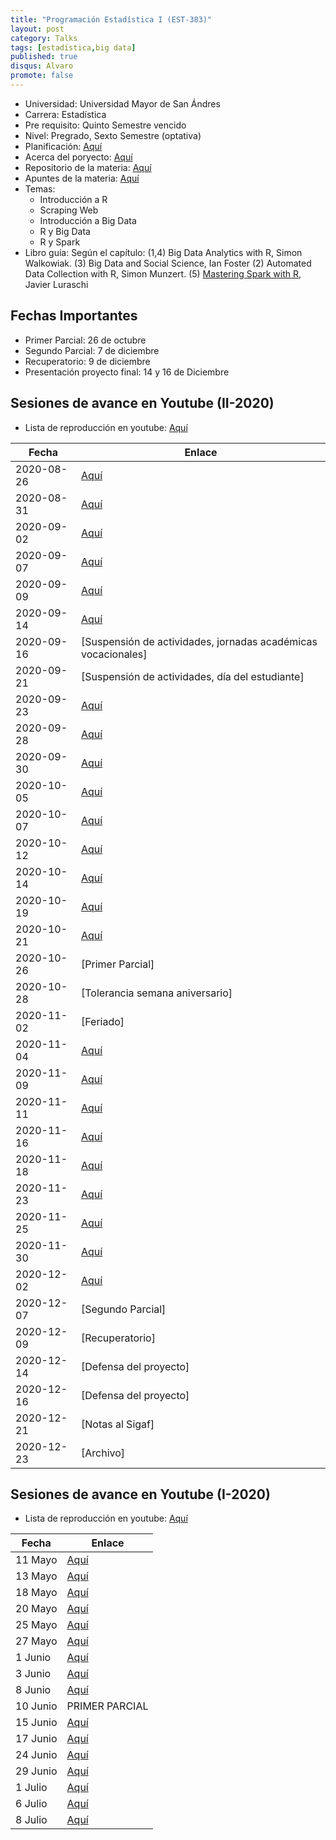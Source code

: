 ```yaml
---
title: "Programación Estadística I (EST-383)"
layout: post
category: Talks
tags: [estadística,big data]
published: true
disqus: Alvaro
promote: false
---
```


* Universidad: Universidad Mayor de San Ándres
* Carrera: Estadística
* Pre requisito: Quinto Semestre vencido
* Nivel: Pregrado, Sexto Semestre (optativa)
* Planificación: [Aquí](https://alvarolimber.github.io/images/est383_II2020.pdf)
* Acerca del poryecto: [Aquí](https://alvarolimber.github.io/images/trabajoFormato_p1.pdf)
* Repositorio de la materia: [Aquí](https://github.com/AlvaroLimber/EST-383)
* Apuntes de la materia: [Aquí](https://alvarolimber.github.io/EST-383/bigdata/_book/)
* Temas:	
	+ Introducción a R
	+ Scraping Web 
	+ Introducción a Big Data
	+ R y Big Data
	+ R y Spark
* Libro guía: Según el capítulo: (1,4) Big Data Analytics with R, Simon Walkowiak. (3) Big Data and Social Science, Ian Foster (2) Automated Data Collection with R, Simon Munzert. (5) [Mastering Spark with R](https://therinspark.com/), Javier Luraschi

## Fechas Importantes

+ Primer Parcial: 26 de octubre
+ Segundo Parcial: 7 de diciembre
+ Recuperatorio: 9 de diciembre
+ Presentación proyecto final: 14 y 16 de Diciembre

## Sesiones de avance en Youtube (II-2020)

* Lista de reproducción en youtube: [Aquí](https://www.youtube.com/playlist?list=PL1bQNHPTDXvLSB9JfokS9n1b4WlnFmo8N)

Fecha | Enlace 
------|---------
2020-08-26 | [Aquí](https://youtu.be/ofoA01qn39k) 
2020-08-31 | [Aquí](https://youtu.be/d34WSPlhVuQ) 
2020-09-02 | [Aquí](https://youtu.be/_wMC46sk6mg) 
2020-09-07 | [Aquí](https://youtu.be/dt2qPAmAjCc) 
2020-09-09 | [Aquí](https://youtu.be/kYzO2bzCZ2A) 
2020-09-14 | [Aquí](https://youtu.be/dYuS1WD6FRI) 
2020-09-16 | [Suspensión de actividades, jornadas académicas vocacionales]
2020-09-21 | [Suspensión de actividades, día del estudiante]
2020-09-23 | [Aquí](https://youtu.be/HAEjGXj-Acs)
2020-09-28 | [Aquí](https://youtu.be/pdCOoybq6nI) 
2020-09-30 | [Aquí](https://youtu.be/oiyTJBdrT-8) 
2020-10-05 | [Aquí](https://youtu.be/kyhFWVnbdc8)
2020-10-07 | [Aquí](https://youtu.be/puXFlFMhsLk) 
2020-10-12 | [Aquí](https://youtu.be/aBBlozdmzsw) 
2020-10-14 | [Aquí](https://youtu.be/5A26NjYxbxY) 
2020-10-19 | [Aquí](https://youtu.be/7xqLYdhl89E) 
2020-10-21 | [Aquí](https://youtu.be/1qxlyh0S9PQ)
2020-10-26 | [Primer Parcial]
2020-10-28 | [Tolerancia semana aniversario] 
2020-11-02 | [Feriado]
2020-11-04 | [Aquí](https://youtu.be/I6w9PG66S6w) 
2020-11-09 | [Aquí](https://youtu.be/hXreYYoRmGA) 
2020-11-11 | [Aquí](https://youtu.be/sFkbcYLj7ZY) 
2020-11-16 | [Aquí](https://youtu.be/yuVxs15f8-Y) 
2020-11-18 | [Aquí](https://youtu.be/q_aaMpJlX_I) 
2020-11-23 | [Aquí](https://youtu.be/uCgGTc859Tw) 
2020-11-25 | [Aquí](https://youtu.be/8JPniURLgQ8) 
2020-11-30 | [Aquí](https://youtu.be/O48uW_VoOEc) 
2020-12-02 | [Aquí](https://youtu.be/fDFi7D7ayto) 
2020-12-07 | [Segundo Parcial]
2020-12-09 | [Recuperatorio] 
2020-12-14 | [Defensa del proyecto] 
2020-12-16 | [Defensa del proyecto]
2020-12-21 | [Notas al Sigaf] 
2020-12-23 | [Archivo]


## Sesiones de avance en Youtube (I-2020)

* Lista de reproducción en youtube: [Aquí](https://www.youtube.com/playlist?list=PL1bQNHPTDXvITugK_44edW-dDfDnEhe4P)

Fecha | Enlace 
------|---------
11 Mayo | [Aquí](https://www.youtube.com/watch?v=n5xLEOculUY&list=PL1bQNHPTDXvITugK_44edW-dDfDnEhe4P&index=3)
13 Mayo | [Aquí](https://www.youtube.com/watch?v=HoxQE8MuYUI&list=PL1bQNHPTDXvITugK_44edW-dDfDnEhe4P&index=2)
18 Mayo | [Aquí](https://www.youtube.com/watch?v=hNs-bwj5sl0&list=PL1bQNHPTDXvITugK_44edW-dDfDnEhe4P&index=1)
20 Mayo | [Aquí](https://youtu.be/afHfopX4vFU)
25 Mayo | [Aquí](https://youtu.be/EsxjrXeIQCA)
27 Mayo | [Aquí](https://youtu.be/Fz6qIJ8gWgM)
1 Junio | [Aquí](https://youtu.be/yP9PqTtQSnQ)
3 Junio | [Aquí](https://youtu.be/sO6mrqCTOKw)
8 Junio | [Aquí](https://youtu.be/SWtjI_xNkjg)
10 Junio | PRIMER PARCIAL
15 Junio | [Aquí](https://youtu.be/OFUvJzXO4yw)
17 Junio | [Aquí](https://youtu.be/RTiijVppS1w)
24 Junio | [Aquí](https://youtu.be/Kbb_uAjDgsA)
29 Junio | [Aquí](https://youtu.be/7Qak4rw76lI)
1 Julio | [Aquí](https://youtu.be/i9Ggysxc-PM)
6 Julio | [Aquí](https://youtu.be/vJJTYbMxl4s)
8 Julio | [Aquí](https://youtu.be/FZ8QDOs-j_Q)